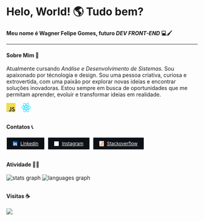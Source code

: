 <h1>Helo, World! 🌎 Tudo bem?</h1>

**Meu nome é Wagner Felipe Gomes, futuro *DEV FRONT-END* 💻🖌️**
_____________________________________________________

#### Sobre Mim 📖
Atualmente cursando *Análise e Desenvolvimento de Sistemas*. Sou apaixonado por técnologia e design. Sou uma pessoa criativa, curiosa e extrovertida, com uma paixão por explorar novas ideias e encontrar soluções inovadoras. Estou sempre em busca de oportunidades que me permitam aprender, evoluir e transformar ideias em realidade.

<div style="display: flex; gap: 16px" >
  <img style="width: 24px" src="./assets/javascript.svg">
  <img style="width: 24px" src="./assets/react.svg">
</div>

##

#### Contatos 📞
<div style="display: flex; align-items: center; gap: 8px;"">
        <a target="_blank" style="display: flex; align-items: center; gap: 8px; background-color: #0d1117; font-size: 12px; padding: 8px 16px; color: #fff; border: 1px solid #fff;" href="https://www.linkedin.com/in/wagner-felipe-gomes-ferreira-62959a260"><img style="width: 12px" src="assets/linkedin.svg"> Linkedin</a>
        <a target="_blank" style="display: flex; align-items: center; gap: 8px; background-color: #0d1117; font-size: 12px; padding: 8px 16px; color: #fff; border: 1px solid #fff;" href="https://www.instagram.com/wgnr.f/"><img style="width: 12px" src="assets/instagram_dark.svg"> Instagram</a>
        <a target="_blank" style="display: flex; align-items: center; gap: 8px;background-color: #0d1117; font-size: 12px; padding: 8px 16px; color: #fff; border: 1px solid #fff;" href="https://stackoverflow.com/users/28366880/wagner-felipe"><img style="width: 12px" src="assets/stackoverflow.svg"> Stackoverflow</a>
</div>


##

#### Atividade 👨‍💻
<div>
  <img src="https://github-readme-stats.vercel.app/api?username=wagnerfgomes&hide_title=true&hide_rank=false&show_icons=true&include_all_commits=true&count_private=true&disable_animations=true&theme=github_dark&locale=pt-br&hide_border=false&order=1" height="100" alt="stats graph"  />
  <img src="https://github-readme-stats.vercel.app/api/top-langs?username=wagnerfgomes&locale=pt-br&hide_title=true&layout=compact&card_width=320&langs_count=10&theme=github_dark&hide_border=false&order=2" height="100" alt="languages graph"  />
</div>

##

#### Visitas ☕
[![](https://visitcount.itsvg.in/api?id=wagnerfgomes&icon=5&color=12)](https://visitcount.itsvg.in)
